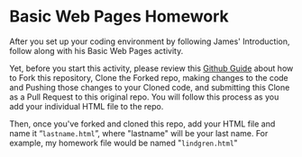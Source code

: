 # Basic Web Pages Homework

After you set up your coding environment by following James' Introduction, follow along with his Basic Web Pages activity.

Yet, before you start this activity, please review this [Github Guide](https://guides.github.com/activities/forking/) about how to Fork this repository, Clone the Forked repo, making changes to the code and Pushing those changes to your Cloned code, and submitting this Clone as a Pull Request to this original repo. You will follow this process as you add your individual HTML file to the repo.

Then, once you've forked and cloned this repo, add your HTML file and name it “<code>lastname.html</code>”, where "lastname" will be your last name. For example, my homework file would be named "<code>lindgren.html</code>"
